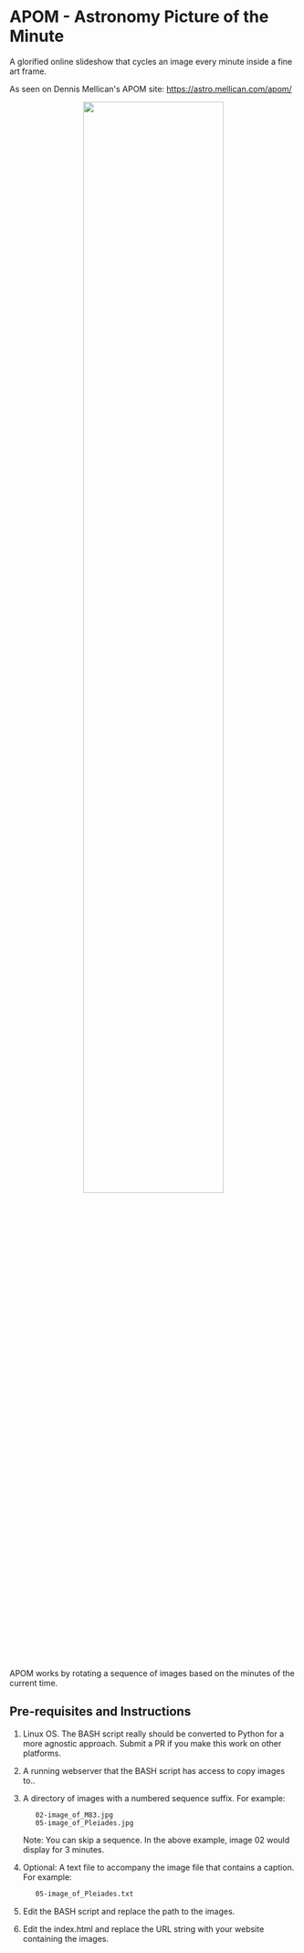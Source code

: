 # APOM - Astronomy Picture of the Minute

A glorified online slideshow that cycles an image every minute inside a fine art frame.

As seen on Dennis Mellican's APOM site: <a href="https://astro.mellican.com/apom/">https://astro.mellican.com/apom/</a>

<p align="center">
  <!--- 
  Github will by default use it's Camo CDN to cache images (https://github.blog/2014-01-28-proxying-user-images/). 
  To override this, on the origin web server add the header Cache-Control no-cache. Also if you are using 
  Cloudflare set the Browser Cache TTL to respect existing headers. The solarspy-live.png image is a Puppeteer 
  screenshot and updated every 5 minutes displaying the energy usage at Meltaxa's home.
  --->
  <img src="https://mellican.com/images/apom.png?github" width=70%>
</p>

APOM works by rotating a sequence of images based on the minutes of the current time.

## Pre-requisites and Instructions

1. Linux OS. The BASH script really should be converted to Python for a more agnostic approach. 
   Submit a PR if you make this work on other platforms.

2. A running webserver that the BASH script has access to copy images to..

3. A directory of images with a numbered sequence suffix. For example:
    ```01-image_of_Orion.jpg
       02-image_of_M83.jpg
       05-image_of_Pleiades.jpg
    ```
    Note: You can skip a sequence. In the above example, image 02 would display for 3 minutes.

4. Optional: A text file to accompany the image file that contains a caption. For example:
    ```01-image_of_Orion.txt
       05-image_of_Pleiades.txt
    ```

5. Edit the BASH script and replace the path to the images.

6. Edit the index.html and replace the URL string with your website containing the images.
